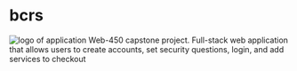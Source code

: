 # bcrs
![logo of application](https://i.ibb.co/vhb86mV/Bob-s-Computer-Repair-Shop-logos-black2.png)
Web-450 capstone project. Full-stack web application that allows users to create accounts, set security questions, login, and add services to checkout
